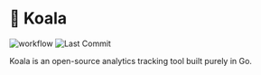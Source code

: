 # 🐨 Koala

![workflow](https://github.com/oabraham1/koala/actions/workflows/go.yml/badge.svg)
![Last Commit](https://img.shields.io/github/last-commit/0xpayne/koala)

Koala is an open-source analytics tracking tool built purely in Go.
